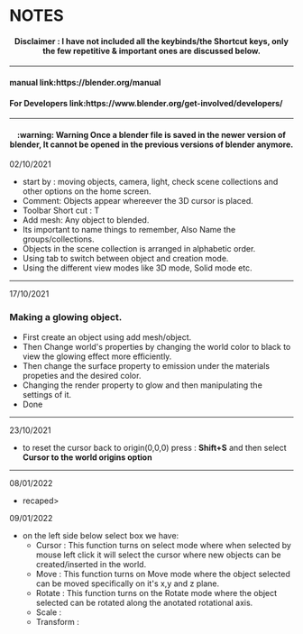# NOTES  
  
<h4 align="center"> Disclaimer : I have not included all the keybinds/the Shortcut keys, only the few repetitive & important ones are discussed below.</h4>  
  
 ---  
   
<h4 align="left"> manual link:https://blender.org/manual </h4>  

<h4 align="left"> For Developers link:https://www.blender.org/get-involved/developers/ </h4>  
  
---  
  
<h4 align="center">:warning: Warning Once a blender file is saved in the newer version of blender, It cannot be opened in the previous versions of blender anymore.</h4>   
  
02/10/2021  
- start by : moving objects, camera, light, check scene collections and other options on the home screen.  
- Comment: Objects appear whereever the 3D cursor is placed.  
- Toolbar Short cut : T  
- Add mesh: Any object to blended.  
- Its important to name things to remember, Also Name the groups/collections.  
- Objects in the scene collection is arranged in alphabetic order.  
- Using tab to switch between object and creation mode.
- Using the different view modes like 3D mode, Solid mode etc.
  
  
---  
  
17/10/2021  
### Making a glowing object.  
- First create an object using add mesh/object.  
- Then Change world's properties by changing the world color to black to view the glowing effect more efficiently.  
- Then change the surface property to emission under the materials propeties and the desired color.  
- Changing the render property to glow and then manipulating the settings of it.
- Done  
  
---  
  
23/10/2021  
- to reset the cursor back to origin(0,0,0) press : **Shift+S** and then select **Cursor to the world origins option**  
  
---  
  
08/01/2022  
- recaped>  

09/01/2022  
- on the left side below select box we have:  
  - Cursor : This function turns on select mode where when selected by mouse left click it will select the cursor where new objects can be created/inserted in the world.  
  - Move : This function turns on Move mode where the object selected can be moved specifically on it's x,y and z plane.  
  - Rotate : This function turns on the Rotate mode where the object selected can be rotated along the anotated rotational axis.  
  - Scale : 
  - Transform :
